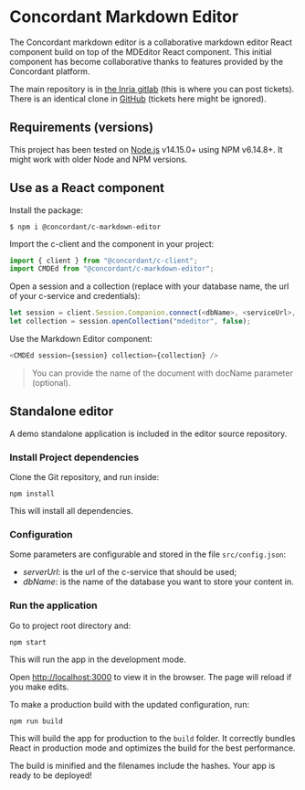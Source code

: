 # Concordant Markdown Editor

The Concordant markdown editor is a collaborative markdown editor React
component build on top of the MDEditor React component. This initial component
has become collaborative thanks to features provided by the Concordant
platform.

The main repository is in [the Inria gitlab](https://gitlab.inria.fr/concordant/software/c-markdown-editor/) (this is where you can post tickets). There is an identical clone in [GitHub](https://github.com/concordant/software/c-markdown-editor) (tickets here might be ignored).

## Requirements (versions)

This project has been tested
on [Node.js](https://nodejs.org/en/download/) v14.15.0+
using NPM v6.14.8+.
It might work with older Node and NPM versions.

## Use as a React component

Install the package:

```shell
$ npm i @concordant/c-markdown-editor
```

Import the c-client and the component in your project:

```typescript
import { client } from "@concordant/c-client";
import CMDEd from "@concordant/c-markdown-editor";
```

Open a session and a collection (replace with your database name, the url of your c-service and credentials):

```typescript
let session = client.Session.Companion.connect(<dbName>, <serviceUrl>, <credentials>);
let collection = session.openCollection("mdeditor", false);
```

Use the Markdown Editor component:

```typescript
<CMDEd session={session} collection={collection} />
```

> You can provide the name of the document with docName parameter (optional).

## Standalone editor

A demo standalone application is included in the editor source repository.

### Install Project dependencies

Clone the Git repository, and run inside:

```shell
npm install
```

This will install all dependencies.

### Configuration

Some parameters are configurable and stored in the file `src/config.json`:

- _serverUrl_: is the url of the c-service that should be used;
- _dbName_: is the name of the database you want to store your content in.

### Run the application

Go to project root directory and:

```shell
npm start
```

This will run the app in the development mode.

Open [http://localhost:3000](http://localhost:3000) to view it in the browser.
The page will reload if you make edits.

To make a production build with the updated configuration, run:

```shell
npm run build
```

This will build the app for production to the `build` folder. It correctly
bundles React in production mode and optimizes the build for the best
performance.

The build is minified and the filenames include the hashes. Your app is ready
to be deployed!
